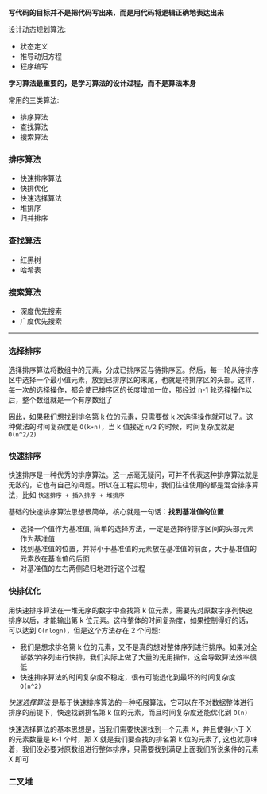 **写代码的目标并不是把代码写出来，而是用代码将逻辑正确地表达出来**

设计动态规划算法:
- 状态定义
- 推导动归方程
- 程序编写

**学习算法最重要的，是学习算法的设计过程，而不是算法本身**

常用的三类算法:
- 排序算法
- 查找算法
- 搜索算法

### 排序算法

- 快速排序算法
- 快排优化
- 快速选择算法
- 堆排序
- 归并排序

### 查找算法
- 红黑树
- 哈希表

### 搜索算法
- 深度优先搜索
- 广度优先搜索


-------------------------------------------

### 选择排序

选择排序算法将数组中的元素，分成已排序区与待排序区。然后，每一轮从待排序区中选择一个最小值元素，放到已排序区的末尾，也就是待排序区的头部。这样，每一次的选择操作，都会使已排序区的长度增加一位，那经过 n-1 轮选择操作以后，整个数组就是一个有序数组了

因此，如果我们想找到排名第 k 位的元素，只需要做 k 次选择操作就可以了。这种做法的时间复杂度是 `O(k∗n)`，当 k 值接近 `n/2` 的时候，时间复杂度就是 `O(n^2/2)`

### 快速排序

快速排序是一种优秀的排序算法。这一点毫无疑问，可并不代表这种排序算法就是无敌的，它也有自己的问题。所以在工程实现中，我们往往使用的都是混合排序算法，比如 `快速排序 + 插入排序 + 堆排序`

基础的快速排序算法思想很简单，核心就是一句话：**找到基准值的位置**

- 选择一个值作为基准值, 简单的选择方法，一定是选择待排序区间的头部元素作为基准值
- 找到基准值的位置，并将小于基准值的元素放在基准值的前面，大于基准值的元素放在基准值的后面
- 对基准值的左右两侧递归地进行这个过程


### 快排优化

用快速排序算法在一堆无序的数字中查找第 k 位元素，需要先对原数字序列快速排序以后，才能输出第 k 位元素。这样整体的时间复杂度，如果控制得好的话，可以达到 `O(nlogn)`，但是这个方法存在 2 个问题:
- 我们是想求排名第 k 位的元素，又不是真的想对整体序列进行排序。如果对全部数学序列进行快排，我们实际上做了大量的无用操作，这会导致算法效率很低
- 快速排序算法的时间复杂度不稳定，很有可能退化到最坏的时间复杂度 `O(n^2)`

*快速选择算法* 是基于快速排序算法的一种拓展算法，它可以在不对数据整体进行排序的前提下，快速找到排名第 k 位的元素，而且时间复杂度还能优化到 `O(n)`

快速选择算法的基本思想是，当我们需要快速找到一个元素 X，并且使得小于 X 的元素数量是 k-1 个时，那 X 就是我们要查找的排名第 k 位的元素了, 这也就意味着，我们没必要对原数组进行整体排序，只需要找到满足上面我们所说条件的元素 X 即可


### 二叉堆

